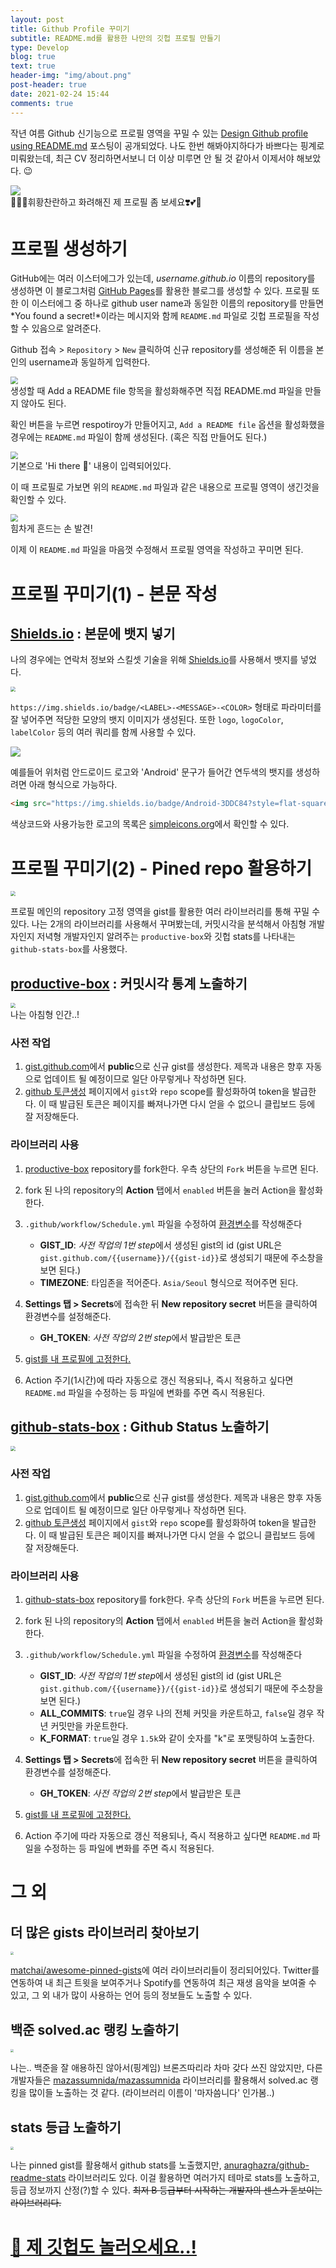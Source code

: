 ```yaml
---
layout: post
title: Github Profile 꾸미기
subtitle: README.md를 활용한 나만의 깃헙 프로필 만들기
type: Develop
blog: true
text: true
header-img: "img/about.png"
post-header: true
date: 2021-02-24 15:44
comments: true
---
```




작년 여름 Github 신기능으로 프로필 영역을 꾸밀 수 있는 [Design Github profile using README.md](https://dev.to/web/design-github-profile-using-readme-md-8al) 포스팅이 공개되었다. 나도 한번 해봐야지하다가 바쁘다는 핑계로 미뤄왔는데, 최근 CV 정리하면서보니 더 이상 미루면 안 될 것 같아서 이제서야 해보았다. 😉



<img src="img/01.png">

<figcaption>🌈💖✨휘황찬란하고 화려해진 제 프로필 좀 보세요❣️💕💛</figcaption>



# 프로필 생성하기

GitHub에는 여러 이스터에그가 있는데, *username.github.io* 이름의 repository를 생성하면 이 블로그처럼 [GitHub Pages](https://pages.github.com/)를 활용한 블로그를 생성할 수 있다. 프로필 또한 이 이스터에그 중 하나로 github user name과 동일한 이름의 repository를 만들면 *You found a secret!*이라는 메시지와 함께 `README.md` 파일로 깃헙 프로필을 작성할 수 있음으로 알려준다. 

Github 접속 > `Repository` > `New` 클릭하여 신규 repository를 생성해준 뒤 이름을 본인의 username과 동일하게 입력한다.

<img src="img/02.png" style="zoom:75%">

<figcaption>생성할 때 Add a README file 항목을 활성화해주면 직접 README.md 파일을 만들지 않아도 된다.</figcaption>



확인 버튼을 누르면 respotiroy가 만들어지고, `Add a README file` 옵션을 활성화했을 경우에는 `README.md` 파일이 함께 생성된다. (혹은 직접 만들어도 된다.)

<img src="img/03.png" style="zoom:75%">

<figcaption>기본으로 'Hi there 👋' 내용이 입력되어있다. </figcaption>

이 때 프로필로 가보면 위의 `README.md` 파일과 같은 내용으로 프로필 영역이 생긴것을 확인할 수 있다.

<img src="img/04.png" style="zoom:75%">

<figcaption>힘차게 흔드는 손 발견!</figcaption>

이제 이 `README.md` 파일을 마음껏 수정해서 프로필 영역을 작성하고 꾸미면 된다.



# 프로필 꾸미기(1) - 본문 작성

## [Shields.io](https://shields.io/) : 본문에 뱃지 넣기

나의 경우에는 연락처 정보와 스킬셋 기술을 위해 [Shields.io](https://shields.io/)를 사용해서 뱃지를 넣었다.

<img src="img/05.png" style="zoom:50%" />

`https://img.shields.io/badge/<LABEL>-<MESSAGE>-<COLOR>` 형태로 파라미터를 잘 넣어주면 적당한 모양의 뱃지 이미지가 생성된다. 또한 `logo`, `logoColor`, `labelColor` 등의 여러 쿼리를 함께 사용할 수 있다.

  <img src="https://img.shields.io/badge/Android-3DDC84?style=flat-square&logo=Android&logoColor=white"/>

예를들어 위처럼 안드로이드 로고와 'Android' 문구가 들어간 연두색의 뱃지를 생성하려면 아래 형식으로 가능하다.

```html
<img src="https://img.shields.io/badge/Android-3DDC84?style=flat-square&logo=Android&logoColor=white"/>
```

색상코드와 사용가능한 로고의 목록은 [simpleicons.org](https://simpleicons.org/)에서 확인할 수 있다.



# 프로필 꾸미기(2) - Pined repo 활용하기

<img src="img/06.png" style="zoom:50%" />

프로필 메인의 repository 고정 영역을 gist를 활용한 여러 라이브러리를 통해 꾸밀 수 있다. 나는 2개의 라이브러리를 사용해서 꾸며봤는데, 커밋시각을 분석해서 아침형 개발자인지 저녁형 개발자인지 알려주는 `productive-box`와 깃헙 stats를 나타내는 `github-stats-box`를 사용했다.



## [productive-box](https://github.com/maxam2017/productive-box) : 커밋시각 통계 노출하기

<img src="img/07.png" style="zoom:50%" />

<figcaption>나는 아침형 인간..!</figcaption>

### 사전 작업

1. [gist.github.com](https://gist.github.com/)에서 **public**으로 신규 gist를 생성한다. 제목과 내용은 향후 자동으로 업데이트 될 예정이므로 일단 아무렇게나 작성하면 된다.
2. [github 토큰생성](https://github.com/settings/tokens/new) 페이지에서 `gist`와 `repo` scope를 활성화하여 token을 발급한다. 이 때 발급된 토큰은 페이지를 빠져나가면 다시 얻을 수 없으니 클립보드 등에 잘 저장해둔다.

### 라이브러리 사용

1. [productive-box](https://github.com/maxam2017/productive-box) repository를 fork한다. 우측 상단의 `Fork` 버튼을 누르면 된다.
2. fork 된 나의 repository의 **Action** 탭에서 `enabled` 버튼을 눌러 Action을 활성화한다.
3. `.github/workflow/Schedule.yml` 파일을 수정하여 [환경변수](https://github.com/maxam2017/productive-box/blob/master/.github/workflows/schedule.yml#L17-L18)를 작성해준다
   * **GIST_ID**: *사전 작업의 1번 step*에서 생성된 gist의 id (gist URL은 `gist.github.com/{{username}}/{{gist-id}}`로 생성되기 때문에 주소창을 보면 된다.)
   * **TIMEZONE**: 타임존을 적어준다. `Asia/Seoul` 형식으로 적어주면 된다.
4. **Settings 탭 > Secrets**에 접속한 뒤 **New repository secret** 버튼을 클릭하여 환경변수를 설정해준다.
   * **GH_TOKEN**: *사전 작업의 2번 step*에서 발급받은 토큰

5. [gist를 내 프로필에 고정한다.](https://docs.github.com/en/github/setting-up-and-managing-your-github-profile/pinning-items-to-your-profile)
6. Action 주기(1시간)에 따라 자동으로 갱신 적용되나, 즉시 적용하고 싶다면 `README.md` 파일을 수정하는 등 파일에 변화를 주면 즉시 적용된다.



## [github-stats-box](https://github.com/bokub/github-stats-box) : Github Status 노출하기

<img src="img/08.png" style="zoom:50%" />

### 사전 작업

1. [gist.github.com](https://gist.github.com/)에서 **public**으로 신규 gist를 생성한다. 제목과 내용은 향후 자동으로 업데이트 될 예정이므로 일단 아무렇게나 작성하면 된다.
2. [github 토큰생성](https://github.com/settings/tokens/new) 페이지에서 `gist`와 `repo` scope를 활성화하여 token을 발급한다. 이 때 발급된 토큰은 페이지를 빠져나가면 다시 얻을 수 없으니 클립보드 등에 잘 저장해둔다.

### 라이브러리 사용

1. [github-stats-box](https://github.com/bokub/github-stats-box) repository를 fork한다. 우측 상단의 `Fork` 버튼을 누르면 된다.
2. fork 된 나의 repository의 **Action** 탭에서 `enabled` 버튼을 눌러 Action을 활성화한다.
3. `.github/workflow/Schedule.yml` 파일을 수정하여 [환경변수](https://github.com/maxam2017/productive-box/blob/master/.github/workflows/schedule.yml#L17-L18)를 작성해준다
   * **GIST_ID**: *사전 작업의 1번 step*에서 생성된 gist의 id (gist URL은 `gist.github.com/{{username}}/{{gist-id}}`로 생성되기 때문에 주소창을 보면 된다.)
   * **ALL_COMMITS**: `true`일 경우 나의 전체 커밋을 카운트하고, `false`일 경우 작년 커밋만을 카운트한다.
   * **K_FORMAT**: `true`일 경우 `1.5k`와 같이 숫자를 "k"로 포맷팅하여 노출한다.
4. **Settings 탭 > Secrets**에 접속한 뒤 **New repository secret** 버튼을 클릭하여 환경변수를 설정해준다.
   * **GH_TOKEN**: *사전 작업의 2번 step*에서 발급받은 토큰

5. [gist를 내 프로필에 고정한다.](https://docs.github.com/en/github/setting-up-and-managing-your-github-profile/pinning-items-to-your-profile)
6. Action 주기에 따라 자동으로 갱신 적용되나, 즉시 적용하고 싶다면 `README.md` 파일을 수정하는 등 파일에 변화를 주면 즉시 적용된다.



# 그 외

## 더 많은 gists 라이브러리 찾아보기

<img src="img/09.png" style="zoom:33%" />

[matchai/awesome-pinned-gists](https://github.com/matchai/awesome-pinned-gists)에 여러 라이브러리들이 정리되어있다. Twitter를 연동하여 내 최근 트윗을 보여주거나 Spotify를 연동하여 최근 재생 음악을 보여줄 수 있고, 그 외 내가 많이 사용하는 언어 등의 정보들도 노출할 수 있다.

## 백준 solved.ac 랭킹 노출하기

<img src="img/10.png" style="zoom:33%" />

나는.. 백준을 잘 애용하진 않아서(핑계임) 브론즈따리라 차마 갖다 쓰진 않았지만, 다른 개발자들은 [mazassumnida/mazassumnida](https://github.com/mazassumnida/mazassumnida) 라이브러리를 활용해서 solved.ac 랭킹을 많이들 노출하는 것 같다. (라이브러리 이름이 '마자씀니다' 인가봄..)

## stats 등급 노출하기

<img src="img/11.png" style="zoom:33%" />

나는 pinned gist를 활용해서 github stats를 노출했지만, [anuraghazra/github-readme-stats](https://github.com/anuraghazra/github-readme-stats) 라이브러리도 있다. 이걸 활용하면 여러가지 테마로 stats를 노출하고, 등급 정보까지 산정(?)할 수 있다. ~~최저 B 등급부터 시작하는 개발자의 센스가 돋보이는 라이브러리다.~~



# [🌱 제 깃헙도 놀러오세요..!](https://github.com/cowkite)


